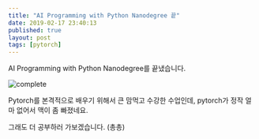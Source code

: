 ```yaml
---
title: "AI Programming with Python Nanodegree 끝"
date: 2019-02-17 23:40:13
published: true
layout: post
tags: [pytorch]
---
```


AI Programming with Python Nanodegree를 끝냈습니다.

![complete](../../../../2019/02/certification.svg)

Pytorch를 본격적으로 배우기 위해서 큰 맘먹고 수강한 수업인데, pytorch가 정작 얼마 없어서 맥이 좀 빠졌네요.

그래도 더 공부하러 가보겠습니다. (총총)